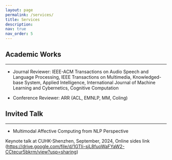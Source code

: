 ```yaml
---
layout: page
permalink: /services/
title: Services
description:
nav: true
nav_order: 5
---
```


## Academic Works
***
* Journal Reviewer: IEEE-ACM Transactions on Audio Speech and Language Processing, IEEE Transactions on Multimedia, Knowledged-base System, Applied Intelligence, International Journal of Machine Learning and Cybernetics, Cognitive Computation

* Conference Reviewer: ARR (ACL, EMNLP, MM, Coling)


## Invited Talk
***
* Multimodal Affective Computing from NLP Perspective

Keynote talk at CUHK-Shenzhen, September, 2024, Online sides link (https://drive.google.com/file/d/1GTIi-sjL8fuoWaFYaW2-CCtecur5bkrm/view?usp=sharing)



